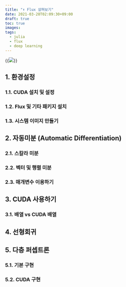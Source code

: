 ```yaml
---
title: "⬆️ Flux 살펴보기"
date: 2021-03-28T02:09:30+09:00
draft: true
toc: true
images:
tags:
  - julia
  - flux
  - deep learning
---
```


{{<img src="/posts/images/flux_logo.png" caption="[Julia Flux](https://fluxml.ai/) 로고">}}

## 1. 환경설정

### 1.1. CUDA 설치 및 설정

### 1.2. Flux 및 기타 패키지 설치

### 1.3. 시스템 이미지 만들기

## 2. 자동미분 (Automatic Differentiation)

### 2.1. 스칼라 미분

### 2.2. 벡터 및 행렬 미분

### 2.3. 매개변수 이용하기

## 3. CUDA 사용하기

### 3.1. 배열 vs CUDA 배열

## 4. 선형회귀

## 5. 다층 퍼셉트론

### 5.1. 기본 구현

### 5.2. CUDA 구현